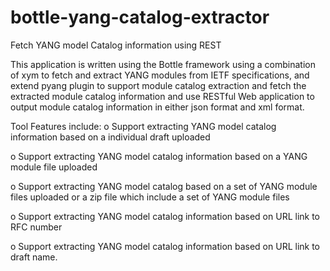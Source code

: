 # bottle-yang-catalog-extractor
Fetch YANG model Catalog information using REST

This application is written using the Bottle framework using a combination of xym to fetch and extract YANG modules from IETF specifications, and extend pyang plugin to support module catalog extraction and fetch the extracted module catalog information and use RESTful Web application to output module catalog information in either json format and xml format.

Tool  Features include:
   o Support extracting YANG model catalog information based on a individual draft uploaded
   
   o Support extracting YANG model catalog information based on a YANG module file uploaded
   
   o Support extracting YANG model catalog based on a set of YANG module files uploaded or a zip file which include a set   of YANG module files
   
   o Support extracting YANG model catalog information based on URL link to RFC number
   
   o Support extracting YANG model catalog information based on URL link to draft name.

